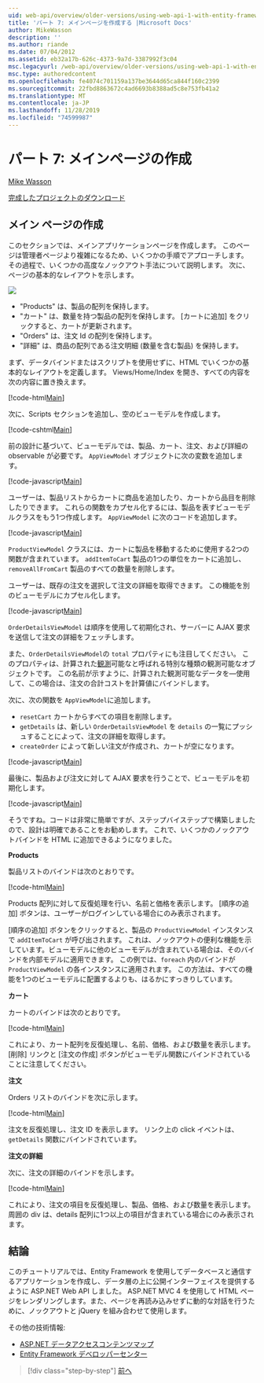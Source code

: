```yaml
---
uid: web-api/overview/older-versions/using-web-api-1-with-entity-framework-5/using-web-api-with-entity-framework-part-7
title: 'パート 7: メインページを作成する |Microsoft Docs'
author: MikeWasson
description: ''
ms.author: riande
ms.date: 07/04/2012
ms.assetid: eb32a17b-626c-4373-9a7d-3387992f3c04
msc.legacyurl: /web-api/overview/older-versions/using-web-api-1-with-entity-framework-5/using-web-api-with-entity-framework-part-7
msc.type: authoredcontent
ms.openlocfilehash: fe4074c701159a137be3644d65ca844f160c2399
ms.sourcegitcommit: 22fbd8863672c4ad6693b8388ad5c8e753fb41a2
ms.translationtype: MT
ms.contentlocale: ja-JP
ms.lasthandoff: 11/28/2019
ms.locfileid: "74599987"
---
```

# <a name="part-7-creating-the-main-page"></a>パート 7: メインページの作成

[Mike Wasson](https://github.com/MikeWasson)

[完成したプロジェクトのダウンロード](https://code.msdn.microsoft.com/ASP-NET-Web-API-with-afa30545)

## <a name="creating-the-main-page"></a>メイン ページの作成

このセクションでは、メインアプリケーションページを作成します。 このページは管理者ページより複雑になるため、いくつかの手順でアプローチします。 その過程で、いくつかの高度なノックアウト手法について説明します。 次に、ページの基本的なレイアウトを示します。

![](using-web-api-with-entity-framework-part-7/_static/image1.png)

- "Products" は、製品の配列を保持します。
- "カート" は、数量を持つ製品の配列を保持します。 [カートに追加] をクリックすると、カートが更新されます。
- "Orders" は、注文 Id の配列を保持します。
- "詳細" は、商品の配列である注文明細 (数量を含む製品) を保持します。

まず、データバインドまたはスクリプトを使用せずに、HTML でいくつかの基本的なレイアウトを定義します。 Views/Home/Index を開き、すべての内容を次の内容に置き換えます。

[!code-html[Main](using-web-api-with-entity-framework-part-7/samples/sample1.html)]

次に、Scripts セクションを追加し、空のビューモデルを作成します。

[!code-cshtml[Main](using-web-api-with-entity-framework-part-7/samples/sample2.cshtml)]

前の設計に基づいて、ビューモデルでは、製品、カート、注文、および詳細の observable が必要です。 `AppViewModel` オブジェクトに次の変数を追加します。

[!code-javascript[Main](using-web-api-with-entity-framework-part-7/samples/sample3.js)]

ユーザーは、製品リストからカートに商品を追加したり、カートから品目を削除したりできます。 これらの関数をカプセル化するには、製品を表すビューモデルクラスをもう1つ作成します。 `AppViewModel` に次のコードを追加します。

[!code-javascript[Main](using-web-api-with-entity-framework-part-7/samples/sample4.js?highlight=4)]

`ProductViewModel` クラスには、カートに製品を移動するために使用する2つの関数が含まれています。 `addItemToCart` 製品の1つの単位をカートに追加し、`removeAllFromCart` 製品のすべての数量を削除します。

ユーザーは、既存の注文を選択して注文の詳細を取得できます。 この機能を別のビューモデルにカプセル化します。

[!code-javascript[Main](using-web-api-with-entity-framework-part-7/samples/sample5.js?highlight=4)]

`OrderDetailsViewModel` は順序を使用して初期化され、サーバーに AJAX 要求を送信して注文の詳細をフェッチします。

また、`OrderDetailsViewModel`の `total` プロパティにも注目してください。 このプロパティは、計算された[観測](http://knockoutjs.com/documentation/computedObservables.html)可能なと呼ばれる特別な種類の観測可能なオブジェクトです。 この名前が示すように、計算された観測可能なデータを&#8212;使用して、この場合は、注文の合計コストを計算値にバインドします。

次に、次の関数を `AppViewModel`に追加します。

- `resetCart` カートからすべての項目を削除します。
- `getDetails` は、新しい `OrderDetailsViewModel` を `details` の一覧にプッシュすることによって、注文の詳細を取得します。
- `createOrder` によって新しい注文が作成され、カートが空になります。

[!code-javascript[Main](using-web-api-with-entity-framework-part-7/samples/sample6.js?highlight=4)]

最後に、製品および注文に対して AJAX 要求を行うことで、ビューモデルを初期化します。

[!code-javascript[Main](using-web-api-with-entity-framework-part-7/samples/sample7.js)]

そうですね。コードは非常に簡単ですが、ステップバイステップで構築しましたので、設計は明確であることをお勧めします。 これで、いくつかのノックアウトバインドを HTML に追加できるようになりました。

**Products**

製品リストのバインドは次のとおりです。

[!code-html[Main](using-web-api-with-entity-framework-part-7/samples/sample8.html)]

Products 配列に対して反復処理を行い、名前と価格を表示します。 [順序の追加] ボタンは、ユーザーがログインしている場合にのみ表示されます。

[順序の追加] ボタンをクリックすると、製品の `ProductViewModel` インスタンスで `addItemToCart` が呼び出されます。 これは、ノックアウトの便利な機能を示しています。ビューモデルに他のビューモデルが含まれている場合は、そのバインドを内部モデルに適用できます。 この例では、`foreach` 内のバインドが `ProductViewModel` の各インスタンスに適用されます。 この方法は、すべての機能を1つのビューモデルに配置するよりも、はるかにすっきりしています。

**カート**

カートのバインドは次のとおりです。

[!code-html[Main](using-web-api-with-entity-framework-part-7/samples/sample9.html)]

これにより、カート配列を反復処理し、名前、価格、および数量を表示します。 [削除] リンクと [注文の作成] ボタンがビューモデル関数にバインドされていることに注意してください。

**注文**

Orders リストのバインドを次に示します。

[!code-html[Main](using-web-api-with-entity-framework-part-7/samples/sample10.html)]

注文を反復処理し、注文 ID を表示します。 リンク上の click イベントは、`getDetails` 関数にバインドされています。

**注文の詳細**

次に、注文の詳細のバインドを示します。

[!code-html[Main](using-web-api-with-entity-framework-part-7/samples/sample11.html)]

これにより、注文の項目を反復処理し、製品、価格、および数量を表示します。 周囲の div は、details 配列に1つ以上の項目が含まれている場合にのみ表示されます。

## <a name="conclusion"></a>結論

このチュートリアルでは、Entity Framework を使用してデータベースと通信するアプリケーションを作成し、データ層の上に公開インターフェイスを提供するように ASP.NET Web API しました。 ASP.NET MVC 4 を使用して HTML ページをレンダリングします。また、ページを再読み込みせずに動的な対話を行うために、ノックアウトと jQuery を組み合わせて使用します。

その他の技術情報:

- [ASP.NET データアクセスコンテンツマップ](https://msdn.microsoft.com/library/6759sth4.aspx)
- [Entity Framework デベロッパーセンター](https://msdn.microsoft.com/data/ef)

> [!div class="step-by-step"]
> [前へ](using-web-api-with-entity-framework-part-6.md)
